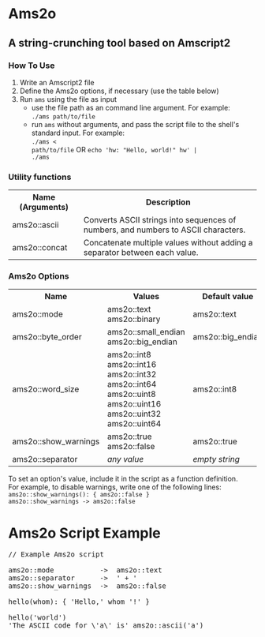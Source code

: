 # Ams2o
## A string-crunching tool based on Amscript2


### How To Use

1. Write an Amscript2 file
2. Define the Ams2o options, if necessary (use the table below)
3. Run <code>ams</code> using the file as input
   - use the file path as an command line argument. For example: <br/>
     <code>./ams path/to/file</code>
   - run <code>ams</code> without arguments, and pass the script file
     to the shell's standard input. For example: <br/>
     <code>./ams &lt; path/to/file</code>
     OR
     <code>echo 'hw: "Hello, world!" hw' | ./ams</code>


### Utility functions

<table>
	<tr> <th>Name (Arguments)</th> <th>Description</th> </tr>
	<tr>
		<td> ams2o::ascii </td>
		<td>
			Converts ASCII strings into sequences of numbers, and
			numbers to ASCII characters.
		</td>
	</tr>
	<tr>
		<td> ams2o::concat </td>
		<td>
			Concatenate multiple values without adding a separator
			between each value.
		</td>
	</tr>
</table>


### Ams2o Options

<table>
	<tr> <th>Name</th> <th>Values</th> <th>Default value</th> </tr>
	<tr>
		<td> ams2o::mode </td>
		<td>
			ams2o::text <br/> ams2o::binary
		</td>
		<td> ams2o::text </td>
	</tr>
	<tr>
		<td> ams2o::byte_order </td>
		<td>
			ams2o::small_endian <br/> ams2o::big_endian
		</td>
		<td> ams2o::big_endian </td>
	</tr>
	<tr>
		<td> ams2o::word_size </td>
		<td>
			ams2o::int8 <br/> ams2o::int16 <br/>
			ams2o::int32 <br/> ams2o::int64 <br/>
			ams2o::uint8 <br/> ams2o::uint16 <br/>
			ams2o::uint32 <br/> ams2o::uint64
		</td>
		<td> ams2o::int8 </td>
	</tr>
	<tr>
		<td> ams2o::show_warnings </td>
		<td>
			ams2o::true <br/> ams2o::false
		</td>
		<td> ams2o::true </td>
	</tr>
	<tr>
		<td> ams2o::separator </td>
		<td>
			<i>any value</i>
		</td>
		<td> <i>empty string</i> </td>
	</tr>
</table>

<p>
	To set an option's value, include it in the script as a function definition. <br/>
	For example, to disable warnings, write one of the following lines: <br/>
	<code>ams2o::show_warnings(): { ams2o::false }</code> <br>
	<code>ams2o::show_warnings -> ams2o::false</code>
</p>


# Ams2o Script Example

<pre>
// Example Ams2o script

ams2o::mode           ->  ams2o::text
ams2o::separator      ->  ' + '
ams2o::show_warnings  ->  ams2o::false

hello(whom): { 'Hello,' whom '!' }

hello('world')
'The ASCII code for \'a\' is' ams2o::ascii('a')
</pre>
